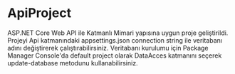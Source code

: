 # ApiProject
ASP.NET Core Web API ile Katmanlı Mimari yapısına uygun proje geliştirildi.
Projeyi Api katmanındaki appsettings.json connection string ile veritabanı adını değiştirerek çalıştırabilirsiniz.
Veritabanı kurulumu için Package Manager Console'da default project olarak DataAcces katmanını seçerek update-database metodunu kullanabilirsiniz.
